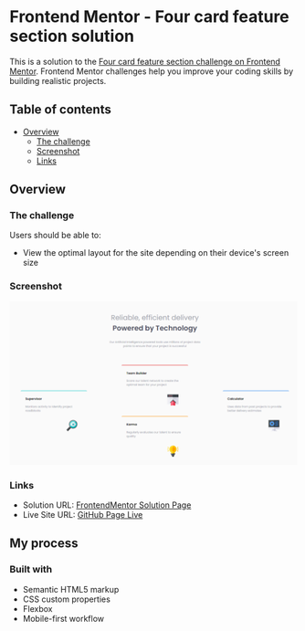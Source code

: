 # Frontend Mentor - Four card feature section solution

This is a solution to the [Four card feature section challenge on Frontend Mentor](https://www.frontendmentor.io/challenges/four-card-feature-section-weK1eFYK). Frontend Mentor challenges help you improve your coding skills by building realistic projects. 

## Table of contents

- [Overview](#overview)
  - [The challenge](#the-challenge)
  - [Screenshot](#screenshot)
  - [Links](#links)

## Overview

### The challenge

Users should be able to:

- View the optimal layout for the site depending on their device's screen size

### Screenshot

![](./desktop.png)


### Links

- Solution URL: [FrontendMentor Solution Page](https://www.frontendmentor.io/solutions/four-card-section-htmlcss-ue-5voip9t)
- Live Site URL: [GitHub Page Live](https://robecoding.github.io/frontend-mentor-four-card/)

## My process

### Built with

- Semantic HTML5 markup
- CSS custom properties
- Flexbox
- Mobile-first workflow


